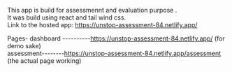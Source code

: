 This app is build for assessmennt and evaluation purpose .<br />
It was build using react and tail wind css.<br />
Link to the hosted app: https://unstop-assessment-84.netlify.app/<br />

Pages-
dashboard ----------https://unstop-assessment-84.netlify.app/ (for demo sake)<br />
assessment--------https://unstop-assessment-84.netlify.app/assessment (the actual page working)<br />
